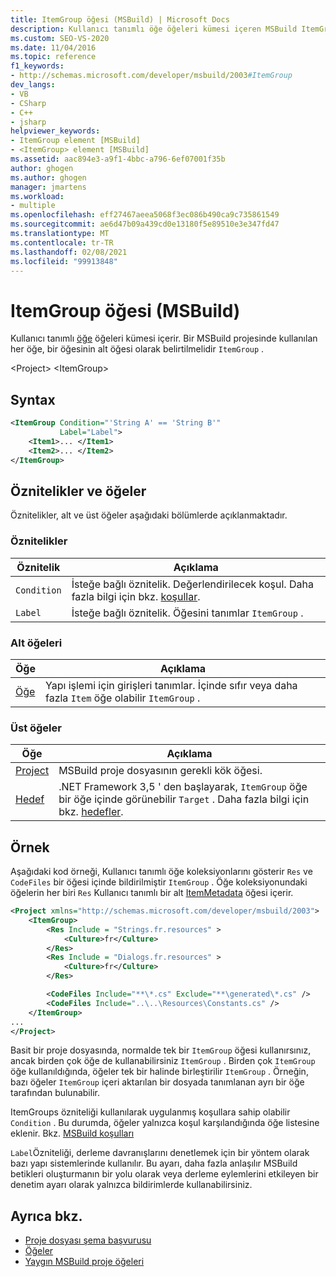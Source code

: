 ```yaml
---
title: ItemGroup öğesi (MSBuild) | Microsoft Docs
description: Kullanıcı tanımlı öğe öğeleri kümesi içeren MSBuild ItemGroup öğesi hakkında bilgi edinin. Her öğe bir ItemGroup 'un alt öğesi olmalıdır.
ms.custom: SEO-VS-2020
ms.date: 11/04/2016
ms.topic: reference
f1_keywords:
- http://schemas.microsoft.com/developer/msbuild/2003#ItemGroup
dev_langs:
- VB
- CSharp
- C++
- jsharp
helpviewer_keywords:
- ItemGroup element [MSBuild]
- <ItemGroup> element [MSBuild]
ms.assetid: aac894e3-a9f1-4bbc-a796-6ef07001f35b
author: ghogen
ms.author: ghogen
manager: jmartens
ms.workload:
- multiple
ms.openlocfilehash: eff27467aeea5068f3ec086b490ca9c735861549
ms.sourcegitcommit: ae6d47b09a439cd0e13180f5e89510e3e347fd47
ms.translationtype: MT
ms.contentlocale: tr-TR
ms.lasthandoff: 02/08/2021
ms.locfileid: "99913848"
---
```

# <a name="itemgroup-element-msbuild"></a>ItemGroup öğesi (MSBuild)

Kullanıcı tanımlı [öğe](../msbuild/item-element-msbuild.md) öğeleri kümesi içerir. Bir MSBuild projesinde kullanılan her öğe, bir öğesinin alt öğesi olarak belirtilmelidir `ItemGroup` .

\<Project>
\<ItemGroup>

## <a name="syntax"></a>Syntax

```xml
<ItemGroup Condition="'String A' == 'String B'"
           Label="Label">
    <Item1>... </Item1>
    <Item2>... </Item2>
</ItemGroup>
```

## <a name="attributes-and-elements"></a>Öznitelikler ve öğeler

Öznitelikler, alt ve üst öğeler aşağıdaki bölümlerde açıklanmaktadır.

### <a name="attributes"></a>Öznitelikler

|Öznitelik|Açıklama|
|---------------|-----------------|
|`Condition`|İsteğe bağlı öznitelik. Değerlendirilecek koşul. Daha fazla bilgi için bkz. [koşullar](../msbuild/msbuild-conditions.md).|
|`Label`|İsteğe bağlı öznitelik. Öğesini tanımlar `ItemGroup` . |

### <a name="child-elements"></a>Alt öğeleri

|Öğe|Açıklama|
|-------------|-----------------|
|[Öğe](../msbuild/item-element-msbuild.md)|Yapı işlemi için girişleri tanımlar. İçinde sıfır veya daha fazla `Item` öğe olabilir `ItemGroup` .|

### <a name="parent-elements"></a>Üst öğeler

| Öğe | Açıklama |
| - | - |
| [Project](../msbuild/project-element-msbuild.md) | MSBuild proje dosyasının gerekli kök öğesi. |
| [Hedef](../msbuild/target-element-msbuild.md) | .NET Framework 3,5 ' den başlayarak, `ItemGroup` öğe bir öğe içinde görünebilir `Target` . Daha fazla bilgi için bkz. [hedefler](../msbuild/msbuild-targets.md). |

## <a name="example"></a>Örnek

Aşağıdaki kod örneği, Kullanıcı tanımlı öğe koleksiyonlarını gösterir `Res` ve `CodeFiles` bir öğesi içinde bildirilmiştir `ItemGroup` . Öğe koleksiyonundaki öğelerin her biri `Res` Kullanıcı tanımlı bir alt [ItemMetadata](../msbuild/itemmetadata-element-msbuild.md) öğesi içerir.

```xml
<Project xmlns="http://schemas.microsoft.com/developer/msbuild/2003">
    <ItemGroup>
        <Res Include = "Strings.fr.resources" >
            <Culture>fr</Culture>
        </Res>
        <Res Include = "Dialogs.fr.resources" >
            <Culture>fr</Culture>
        </Res>

        <CodeFiles Include="**\*.cs" Exclude="**\generated\*.cs" />
        <CodeFiles Include="..\..\Resources\Constants.cs" />
    </ItemGroup>
...
</Project>
```

Basit bir proje dosyasında, normalde tek bir `ItemGroup` öğesi kullanırsınız, ancak birden çok öğe de kullanabilirsiniz `ItemGroup` . Birden çok `ItemGroup` öğe kullanıldığında, öğeler tek bir halinde birleştirilir `ItemGroup` . Örneğin, bazı öğeler `ItemGroup` içeri aktarılan bir dosyada tanımlanan ayrı bir öğe tarafından bulunabilir.

ItemGroups özniteliği kullanılarak uygulanmış koşullara sahip olabilir `Condition` . Bu durumda, öğeler yalnızca koşul karşılandığında öğe listesine eklenir. Bkz. [MSBuild koşulları](msbuild-conditions.md)

`Label`Özniteliği, derleme davranışlarını denetlemek için bir yöntem olarak bazı yapı sistemlerinde kullanılır. Bu ayarı, daha fazla anlaşılır MSBuild betikleri oluşturmanın bir yolu olarak veya derleme eylemlerini etkileyen bir denetim ayarı olarak yalnızca bildirimlerde kullanabilirsiniz.

## <a name="see-also"></a>Ayrıca bkz.

- [Proje dosyası şema başvurusu](../msbuild/msbuild-project-file-schema-reference.md)
- [Öğeler](../msbuild/msbuild-items.md)
- [Yaygın MSBuild proje öğeleri](../msbuild/common-msbuild-project-items.md)
